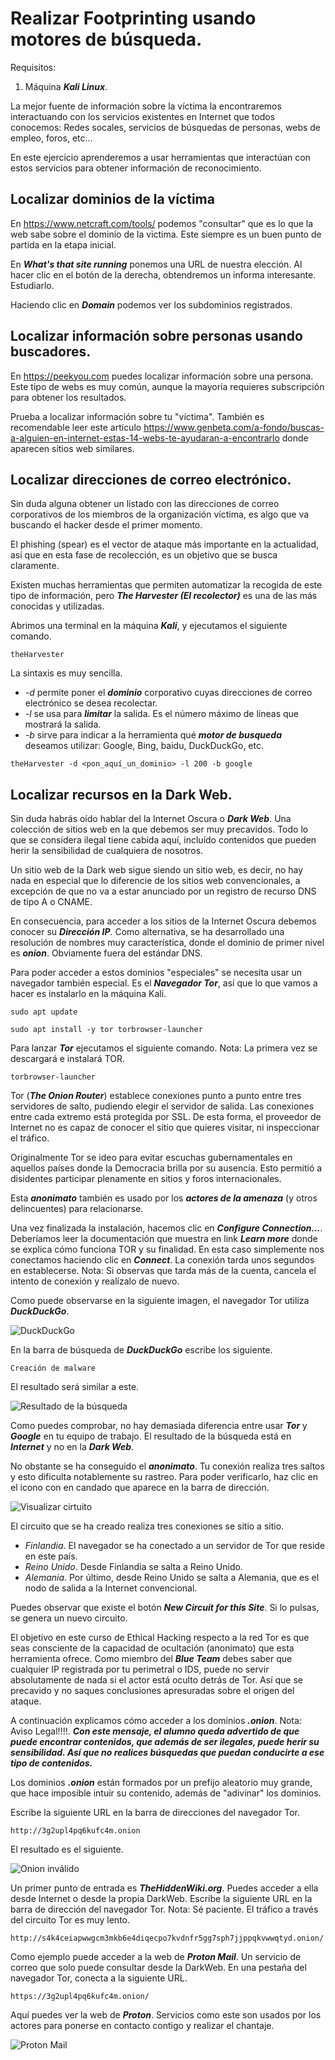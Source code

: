 # Realizar Footprinting usando motores de búsqueda.

Requisitos:
1. Máquina ***Kali Linux***.

La mejor fuente de información sobre la víctima la encontraremos interactuando con los servicios existentes en Internet que todos conocemos: Redes socales, servicios de búsquedas de personas, webs de empleo, foros, etc...

En este ejercicio aprenderemos a usar herramientas que interactúan con estos servicios para obtener información de reconocimiento.

## Localizar dominios de la víctima

En https://www.netcraft.com/tools/ podemos "consultar" que es lo que la web sabe sobre el dominio de la victima. Este siempre es un buen punto de partida en la etapa inicial. 

En ***What's that site running*** ponemos una URL de nuestra elección. Al hacer clic en el botón de la derecha, obtendremos un informa interesante. Estudiarlo.

Haciendo clic en ***Domain*** podemos ver los subdominios registrados.

## Localizar información sobre personas usando buscadores.

En https://peekyou.com puedes localizar información sobre una persona. Este tipo de webs es muy común, aunque la mayoría requieres subscripción para obtener los resultados.

Prueba a localizar información sobre tu "víctima". También es recomendable leer este artículo https://www.genbeta.com/a-fondo/buscas-a-alguien-en-internet-estas-14-webs-te-ayudaran-a-encontrarlo donde aparecen sitios web similares.


## Localizar direcciones de correo electrónico.

Sin duda alguna obtener un listado con las direcciones de correo corporativos de los miembros de la organización víctima, es algo que va buscando el hacker desde el primer momento.

El phishing (spear) es el vector de ataque más importante en la actualidad, así que en esta fase de recolección, es un objetivo que se busca claramente.

Existen muchas herramientas que permiten automatizar la recogida de este tipo de información, pero ***The Harvester (El recolector)*** es una de las más conocidas y utilizadas.

Abrimos una terminal en la máquina ***Kali***, y ejecutamos el siguiente comando.
```
theHarvester
```

La sintaxis es muy sencilla. 
* *-d <dominio>* permite poner el ***dominio*** corporativo cuyas direcciones de correo electrónico se desea recolectar.
* *-l <max>* se usa para ***limitar*** la salida. Es el número máximo de líneas que mostrará la salida.
* *-b <buscador>* sirve para indicar a la herramienta qué ***motor de busqueda*** deseamos utilizar: Google, Bing, baidu, DuckDuckGo, etc.

```
theHarvester -d <pon_aquí_un_dominio> -l 200 -b google
```

## Localizar recursos en la Dark Web.

Sin duda habrás oído hablar del la Internet Oscura o ***Dark Web***. Una colección de sitios web en la que debemos ser muy precavidos. Todo lo que se considera ilegal tiene cabida aquí, incluído contenidos que pueden herir la sensibilidad de cualquiera de nosotros.

Un sitio web de la Dark web sigue siendo un sitio web, es decir, no hay nada en especial que lo diferencie de los sitios web convencionales, a excepción de que no va a estar anunciado por un registro de recurso DNS de tipo A o CNAME.

En consecuencia, para acceder a los sitios de la Internet Oscura debemos conocer su ***Dirección IP***. Como alternativa, se ha desarrollado una resolución de nombres muy característica, donde el dominio de primer nivel es ***onion***. Obviamente fuera del estándar DNS.

Para poder acceder a estos dominios "especiales" se necesita usar un navegador también especial. Es el ***Navegador Tor***, así que lo que vamos a hacer es instalarlo en la máquina Kali.
```
sudo apt update
```
```
sudo apt install -y tor torbrowser-launcher
```

Para lanzar ***Tor*** ejecutamos el siguiente comando.
Nota: La primera vez se descargará e instalará TOR.
```
torbrowser-launcher
```

Tor (***The Onion Router***) establece conexiones punto a punto entre tres servidores de salto, pudiendo elegir el servidor de salida. Las conexiones entre cada extremo está protegida por SSL. De esta forma, el proveedor de Internet no es capaz de conocer el sitio que quieres visitar, ni inspeccionar el tráfico.

Originalmente Tor se ideo para evitar escuchas gubernamentales en aquellos países donde la Democracia brilla por su ausencia. Esto permitió a disidentes participar plenamente en sitios y foros internacionales.

Esta ***anonimato*** también es usado por los ***actores de la amenaza*** (y otros delincuentes) para relacionarse.

Una vez finalizada la instalación, hacemos clic en ***Configure Connection...***. Deberíamos leer la documentación que muestra en link ***Learn more*** donde se explica cómo funciona TOR y su finalidad. En esta caso simplemente nos conectamos haciendo clic en ***Connect***. La conexión tarda unos segundos en establecerse.
Nota: Si observas que tarda más de la cuenta, cancela el intento de conexión y realízalo de nuevo.

Como puede observarse en la siguiente imagen, el navegador Tor utiliza ***DuckDuckGo***.

![DuckDuckGo](../img/lab-02-B/202208301036.png)

En la barra de búsqueda de ***DuckDuckGo*** escribe los siguiente.
```
Creación de malware
```

El resultado será similar a este.

![Resultado de la búsqueda](../img/lab-02-B/202208301046.png)

Como puedes comprobar, no hay demasiada diferencia entre usar ***Tor*** y ***Google*** en tu equipo de trabajo. El resultado de la búsqueda está en ***Internet*** y no en la ***Dark Web***.

No obstante se ha conseguido el ***anonimato***. Tu conexión realiza tres saltos y esto dificulta notablemente su rastreo. Para poder verificarlo, haz clic en el icono con en candado que aparece en la barra de dirección.

![Visualizar cirtuito](../img/lab-02-B/202208301053.png)

El circuito que se ha creado realiza tres conexiones se sitio a sitio.
* *Finlandia*. El navegador se ha conectado a un servidor de Tor que reside en este país.
* *Reino Unido*. Desde Finlandia se salta a Reino Unido.
* *Alemania*. Por último, desde Reino Unido se salta a Alemania, que es el nodo de salida a la Internet convencional. 



Puedes observar que existe el botón ***New Circuit for this Site***. Si lo pulsas, se genera un nuevo circuito.

El objetivo en este curso de Ethical Hacking respecto a la red Tor es que seas consciente de la capacidad de ocultación (anonimato) que esta herramienta ofrece. Como miembro del ***Blue Team*** debes saber que cualquier IP registrada por tu perimetral o IDS, puede no servir absolutamente de nada si el actor está oculto detrás de Tor. Así que se precavido y no saques conclusiones apresuradas sobre el origen del ataque.

A continuación explicamos cómo acceder a los dominios ***.onion***.
Nota: Aviso Legal!!!!. ***Con este mensaje, el alumno queda advertido de que puede encontrar contenidos, que además de ser ilegales, puede herir su sensibilidad. Así que no realices búsquedas que puedan conducirte a ese tipo de contenidos.***

Los dominios ***.onion*** están formados por un prefijo aleatorio muy grande, que hace imposible intuir su contenido, además de "adivinar" los dominios.

Escribe la siguiente URL en la barra de direcciones del navegador Tor.
```
http://3g2upl4pq6kufc4m.onion
````

El resultado es el siguiente.

![Onion inválido](../img/lab-02-B/202208301115.png)

Un primer punto de entrada es ***TheHiddenWiki.org***. Puedes acceder a ella desde Internet o desde la propia DarkWeb. Escribe la siguiente URL en la barra de dirección del navegador Tor.
Nota: Sé paciente. El tráfico a través del circuito Tor es muy lento.
```
http://s4k4ceiapwwgcm3mkb6e4diqecpo7kvdnfr5gg7sph7jjppqkvwwqtyd.onion/
```

Como ejemplo puede acceder a la web de ***Proton Mail***. Un servicio de correo que solo puede consultar desde la DarkWeb. En una pestaña del navegador Tor, conecta a la siguiente URL.
```
https://3g2upl4pq6kufc4m.onion/
```

Aquí puedes ver la web de ***Proton***. Servicios como este son usados por los actores para ponerse en contacto contigo y realizar el chantaje.

![Proton Mail](../img/lab-02-B/202208301126.png)









